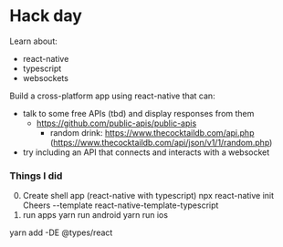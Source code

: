 # Hack day

Learn about:
- react-native
- typescript
- websockets

Build a cross-platform app using react-native that can:
- talk to some free APIs (tbd) and display responses from them
  - https://github.com/public-apis/public-apis
    - random drink: https://www.thecocktaildb.com/api.php (https://www.thecocktaildb.com/api/json/v1/1/random.php)
- try including an API that connects and interacts with a websocket


### Things I did
0. Create shell app (react-native with typescript)
    npx react-native init Cheers --template react-native-template-typescript
0. run apps
    yarn run android
    yarn run ios

yarn add -DE @types/react



